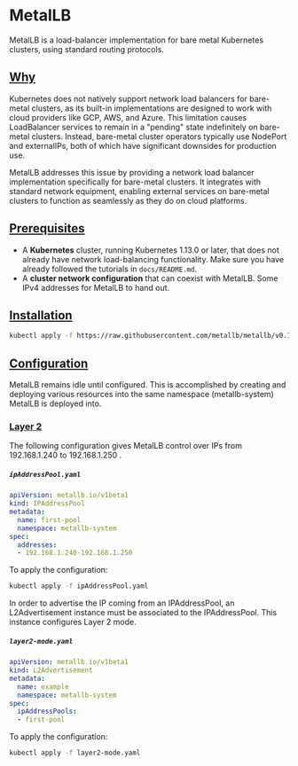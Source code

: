 # MetalLB
MetalLB is a load-balancer implementation for bare metal Kubernetes clusters, using standard routing protocols.

## [Why](https://metallb.universe.tf/#why)
Kubernetes does not natively support network load balancers for bare-metal clusters, as its built-in implementations are designed to work with cloud providers like GCP, AWS, and Azure. This limitation causes LoadBalancer services to remain in a "pending" state indefinitely on bare-metal clusters. Instead, bare-metal cluster operators typically use NodePort and externalIPs, both of which have significant downsides for production use.

MetalLB addresses this issue by providing a network load balancer implementation specifically for bare-metal clusters. It integrates with standard network equipment, enabling external services on bare-metal clusters to function as seamlessly as they do on cloud platforms.

## [Prerequisites](https://metallb.universe.tf/#requirements)

- A **Kubernetes** cluster, running Kubernetes 1.13.0 or later, that does not already have network load-balancing functionality. Make sure you have already followed the tutorials in `docs/README.md`.
- A **cluster network configuration** that can coexist with MetalLB.
Some IPv4 addresses for MetalLB to hand out.

## [Installation](https://metallb.universe.tf/installation/)

```sh
kubectl apply -f https://raw.githubusercontent.com/metallb/metallb/v0.14.5/config/manifests/metallb-native.yaml
```

## [Configuration](https://metallb.universe.tf/configuration/)
MetalLB remains idle until configured. This is accomplished by creating and deploying various resources into the same namespace (metallb-system) MetalLB is deployed into.

### [Layer 2](https://metallb.universe.tf/configuration/#layer-2-configuration)
The following configuration gives MetalLB control over IPs from 192.168.1.240 to 192.168.1.250 .

<h5 a><strong><code>ipAddressPool.yaml</code></strong></h5>

```yaml
apiVersion: metallb.io/v1beta1
kind: IPAddressPool
metadata:
  name: first-pool
  namespace: metallb-system
spec:
  addresses:
  - 192.168.1.240-192.168.1.250
```
To apply the configuration:
```sh
kubectl apply -f ipAddressPool.yaml
```

In order to advertise the IP coming from an IPAddressPool, an L2Advertisement instance must be associated to the IPAddressPool. This instance configures Layer 2 mode.

<h5 a><strong><code>layer2-mode.yaml 
</code></strong></h5>

```yaml
apiVersion: metallb.io/v1beta1
kind: L2Advertisement
metadata:
  name: example
  namespace: metallb-system
spec:
  ipAddressPools:
  - first-pool
```
To apply the configuration:
```sh
kubectl apply -f layer2-mode.yaml
```